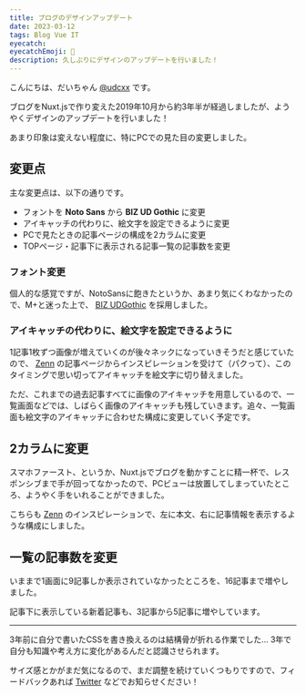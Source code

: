 ```yaml
---
title: ブログのデザインアップデート
date: 2023-03-12
tags: Blog Vue IT
eyecatch:
eyecatchEmoji: 🎊
description: 久しぶりにデザインのアップデートを行いました！
---
```


こんにちは、だいちゃん [@udcxx](https://twitter.com/udc_xx) です。

ブログをNuxt.jsで作り変えた2019年10月から約3年半が経過しましたが、ようやくデザインのアップデートを行いました！

あまり印象は変えない程度に、特にPCでの見た目の変更しました。

## 変更点

主な変更点は、以下の通りです。

* フォントを **Noto Sans** から **BIZ UD Gothic** に変更
* アイキャッチの代わりに、絵文字を設定できるように変更
* PCで見たときの記事ページの構成を2カラムに変更
* TOPページ・記事下に表示される記事一覧の記事数を変更

### フォント変更

個人的な感覚ですが、NotoSansに飽きたというか、あまり気にくわなかったので、M+と迷った上で、 [BIZ UDGothic](https://fonts.google.com/specimen/BIZ+UDGothic) を採用しました。

### アイキャッチの代わりに、絵文字を設定できるように

1記事1枚ずつ画像が増えていくのが後々ネックになっていきそうだと感じていたので、 [Zenn](https://zenn.dev/) の記事ページからインスピレーションを受けて（パクって）、このタイミングで思い切ってアイキャッチを絵文字に切り替えました。

ただ、これまでの過去記事すべてに画像のアイキャッチを用意しているので、一覧画面などでは、しばらく画像のアイキャッチも残していきます。追々、一覧画面も絵文字のアイキャッチに合わせた構成に変更していく予定です。

## 2カラムに変更

スマホファースト、というか、Nuxt.jsでブログを動かすことに精一杯で、レスポンシブまで手が回ってなかったので、PCビューは放置してしまっていたところ、ようやく手をいれることができました。

こちらも [Zenn](https://zenn.dev/) のインスピレーションで、左に本文、右に記事情報を表示するような構成にしました。

## 一覧の記事数を変更

いままで1画面に9記事しか表示されていなかったところを、16記事まで増やしました。

記事下に表示している新着記事も、3記事から5記事に増やしています。

---

3年前に自分で書いたCSSを書き換えるのは結構骨が折れる作業でした... 3年で自分も知識や考え方に変化があるんだと認識させられます。

サイズ感とかがまだ気になるので、まだ調整を続けていくつもりですので、フィードバックあれば [Twitter](https://twitter.com/udc_xx) などでお知らせください！
